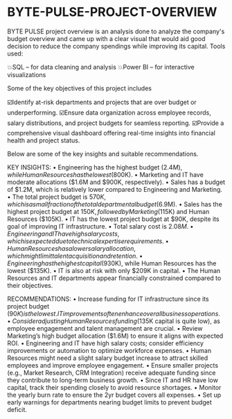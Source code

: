 # BYTE-PULSE-PROJECT-OVERVIEW
BYTE PULSE project overview is an analysis done to analyze the company's budget overview and came up with a clear visual that would aid good decision to reduce the company spendings while improving its capital. 
Tools used:

💥SQL – for data cleaning and analysis
💥Power BI – for interactive visualizations 

Some of the key objectives of this project includes

 ☑️Identify at-risk departments and projects that are over budget or underperforming.
 ☑️Ensure data organization across employee records, salary distributions, and project budgets for seamless reporting.
 ☑️Provide a comprehensive visual dashboard offering real-time insights into financial health and project status.

Below are some of the key insights and suitable recommendations.

KEY INSIGHTS:
 • Engineering has the highest budget ($2.4M), while Human Resources has the lowest ($800K).
 • Marketing and IT have moderate allocations ($1.6M and $900K, respectively).
 • Sales has a budget of $1.2M, which is relatively lower compared to Engineering and Marketing.
• The total project budget is $570K, which is a small fraction of the total departmental budget ($6.9M).
 • Sales has the highest project budget at $150K, followed by Marketing ($115K) and Human Resources ($105K).
 • IT has the lowest project budget at $90K, despite its goal of improving IT infrastructure.
 • Total salary cost is $2.08M.
 • Engineering and IT have high salary costs, which is expected due to technical expertise requirements.
 • Human Resources has a lower salary allocation, which might limit talent acquisition and retention.
 • Engineering has the highest capital ($930K), while Human Resources has the lowest ($135K).
 • IT is also at risk with only $209K in capital.
 • The Human Resources and IT departments appear financially constrained compared to their objectives.

RECOMMENDATIONS:
 • Increase funding for IT infrastructure since its project budget ($90K) is the lowest. IT improvements often enhance overall business operations.
 • Consider adjusting Human Resources funding ($135K capital is quite low), as employee engagement and talent management are crucial.
 • Review Marketing’s high budget allocation ($1.6M) to ensure it aligns with expected ROI.
 • Engineering and IT have high salary costs; consider efficiency improvements or automation to optimize workforce expenses.
 • Human Resources might need a slight salary budget increase to attract skilled employees and improve employee engagement.
 • Ensure smaller projects (e.g., Market Research, CRM Integration) receive adequate funding since they contribute to long-term business growth.
 • Since IT and HR have low capital, track their spending closely to avoid resource shortages.
 • Monitor the yearly burn rate to ensure the 2yr budget covers all expenses.
 • Set up early warnings for departments nearing budget limits to prevent budget deficit.
